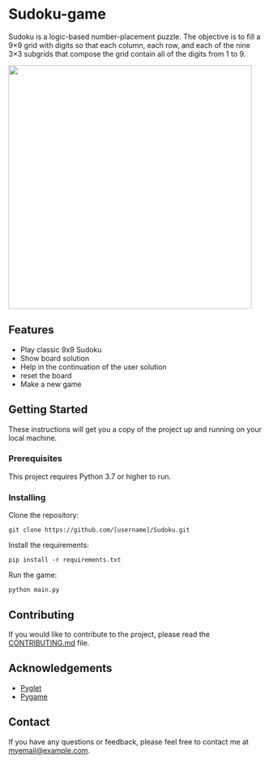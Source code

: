 # Sudoku-game

Sudoku is a logic-based number-placement puzzle. The objective is to fill a 9×9 grid with digits so that each column, each row, and each of the nine 3×3 subgrids that compose the grid contain all of the digits from 1 to 9.

<img src="https://user-images.githubusercontent.com/88323673/220897042-552978d1-d0fb-40a7-9de6-39069f4b2082.gif" width="480">


## Features
- Play classic 9x9 Sudoku
- Show board solution
- Help in the continuation of the user solution
- reset the board
- Make a new game

## Getting Started

These instructions will get you a copy of the project up and running on your local machine.

### Prerequisites

This project requires Python 3.7 or higher to run.

### Installing

Clone the repository:

```
git clone https://github.com/[username]/Sudoku.git
```

Install the requirements:

```
pip install -r requirements.txt
```

Run the game:

```
python main.py
```

## Contributing

If you would like to contribute to the project, please read the [CONTRIBUTING.md](https://github.com/[username]/Sudoku/blob/master/CONTRIBUTING.md) file.

## Acknowledgements

- [Pyglet](https://pyglet.readthedocs.io/en/pyglet-1.3-maintenance/)
- [Pygame](https://www.pygame.org/docs/)

## Contact

If you have any questions or feedback, please feel free to contact me at [myemail@example.com](mailto:myemail@example.com).
